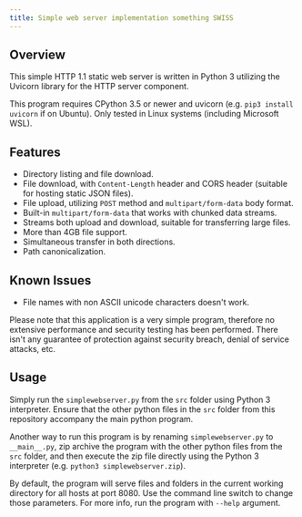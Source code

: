 ```yaml
---
title: Simple web server implementation something SWISS
---
```


## Overview

This simple HTTP 1.1 static web server is written in Python 3
utilizing the Uvicorn library for the HTTP server component.

This program requires CPython 3.5 or newer and
uvicorn (e.g. `pip3 install uvicorn` if on Ubuntu).
Only tested in Linux systems (including Microsoft WSL).

## Features

- Directory listing and file download.
- File download, with `Content-Length` header and CORS header
  (suitable for hosting static JSON files).
- File upload, utilizing `POST` method and `multipart/form-data` body format.
- Built-in `multipart/form-data` that works with chunked data streams.
- Streams both upload and download, suitable for transferring large files.
- More than 4GB file support.
- Simultaneous transfer in both directions.
- Path canonicalization.

## Known Issues

- File names with non ASCII unicode characters doesn't work.

Please note that this application is a very simple program, therefore no
extensive performance and security testing has been performed. There isn't
any guarantee of protection against security breach, denial of service attacks,
etc.

## Usage

Simply run the `simplewebserver.py` from the `src` folder using Python 3
interpreter. Ensure that the other python files in the `src` folder from
this repository accompany the main python program.

Another way to run this program is by renaming `simplewebserver.py` to
`__main__.py`, zip archive the program with the other python files from
the `src` folder, and then execute the zip file directly using the Python 3
interpreter (e.g. `python3 simplewebserver.zip`).

By default, the program will serve files and folders in the current working
directory for all hosts at port 8080. Use the command line switch to change
those parameters. For more info, run the program with `--help` argument.
